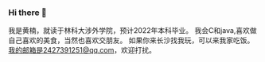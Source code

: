 ### Hi there 👋
我是黄楠，就读于林科大涉外学院，预计2022年本科毕业。
我会C和java,喜欢做自己喜欢的美食，当然也喜欢交朋友。
如果你来长沙找我玩，可以来我家吃饭。
我的邮箱是2427391251@qq.com，欢迎打扰。


<!--
**leslie8496/leslie8496** is a ✨ _special_ ✨ repository because its `README.md` (this file) appears on your GitHub profile.

Here are some ideas to get you started:

- 🔭 I’m currently working on ...
- 🌱 I’m currently learning ...
- 👯 I’m looking to collaborate on ...
- 🤔 I’m looking for help with ...
- 💬 Ask me about ...
- 📫 How to reach me: ...
- 😄 Pronouns: ...
- ⚡ Fun fact: ...
-->
